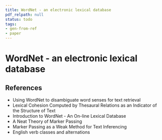 ```yaml
---
title: WordNet - an electronic lexical database
pdf_relpath: null
status: todo
tags:
- gen-from-ref
- paper
---
```


# WordNet - an electronic lexical database

## References

- Using WordNet to disambiguate word senses for text retrieval
- Lexical Cohesion Computed by Thesaural Relations as an Indicator of the Structure of Text
- Introduction to WordNet - An On-line Lexical Database
- A Neat Theory of Marker Passing
- Marker Passing as a Weak Method for Text Inferencing
- English verb classes and alternations
